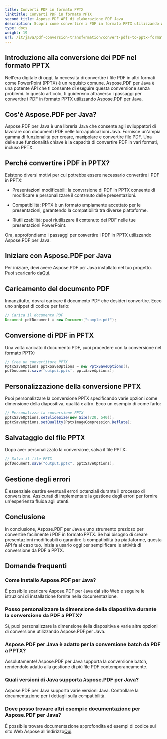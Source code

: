 ```yaml
---
title: Converti PDF in formato PPTX
linktitle: Converti PDF in formato PPTX
second_title: Aspose.PDF API di elaborazione PDF Java
description: Scopri come convertire i PDF in formato PPTX utilizzando Aspose.PDF per Java. Guida passo passo con esempi di codice per una conversione senza interruzioni.
type: docs
weight: 19
url: /it/java/pdf-conversion-transformation/convert-pdfs-to-pptx-format/
---
```


## Introduzione alla conversione dei PDF nel formato PPTX

Nell'era digitale di oggi, la necessità di convertire i file PDF in altri formati come PowerPoint (PPTX) è un requisito comune. Aspose.PDF per Java è una potente API che ti consente di eseguire questa conversione senza problemi. In questo articolo, ti guideremo attraverso i passaggi per convertire i PDF in formato PPTX utilizzando Aspose.PDF per Java.

## Cos'è Aspose.PDF per Java?

Aspose.PDF per Java è una libreria Java che consente agli sviluppatori di lavorare con documenti PDF nelle loro applicazioni Java. Fornisce un'ampia gamma di funzionalità per creare, manipolare e convertire file PDF. Una delle sue funzionalità chiave è la capacità di convertire PDF in vari formati, incluso PPTX.

## Perché convertire i PDF in PPTX?

Esistono diversi motivi per cui potrebbe essere necessario convertire i PDF in PPTX:

- Presentazioni modificabili: la conversione di PDF in PPTX consente di modificare e personalizzare il contenuto delle presentazioni.

- Compatibilità: PPTX è un formato ampiamente accettato per le presentazioni, garantendo la compatibilità tra diverse piattaforme.

- Riutilizzabilità: puoi riutilizzare il contenuto dei PDF nelle tue presentazioni PowerPoint.

Ora, approfondiamo i passaggi per convertire i PDF in PPTX utilizzando Aspose.PDF per Java.

## Iniziare con Aspose.PDF per Java

 Per iniziare, devi avere Aspose.PDF per Java installato nel tuo progetto. Puoi scaricarlo da[Qui](https://releases.aspose.com/pdf/java/).

## Caricamento del documento PDF

Innanzitutto, dovrai caricare il documento PDF che desideri convertire. Ecco uno snippet di codice per farlo:

```java
// Carica il documento PDF
Document pdfDocument = new Document("sample.pdf");
```

## Conversione di PDF in PPTX

Una volta caricato il documento PDF, puoi procedere con la conversione nel formato PPTX:

```java
// Crea un convertitore PPTX
PptxSaveOptions pptxSaveOptions = new PptxSaveOptions();
pdfDocument.save("output.pptx", pptxSaveOptions);
```

## Personalizzazione della conversione PPTX

Puoi personalizzare la conversione PPTX specificando varie opzioni come dimensione della diapositiva, qualità e altro. Ecco un esempio di come farlo:

```java
// Personalizza la conversione PPTX
pptxSaveOptions.setSlideSize(new Size(720, 540));
pptxSaveOptions.setQuality(PptxImageCompression.Deflate);
```

## Salvataggio del file PPTX

Dopo aver personalizzato la conversione, salva il file PPTX:

```java
// Salva il file PPTX
pdfDocument.save("output.pptx", pptxSaveOptions);
```

## Gestione degli errori

È essenziale gestire eventuali errori potenziali durante il processo di conversione. Assicurati di implementare la gestione degli errori per fornire un'esperienza fluida agli utenti.

## Conclusione

In conclusione, Aspose.PDF per Java è uno strumento prezioso per convertire facilmente i PDF in formato PPTX. Se hai bisogno di creare presentazioni modificabili o garantire la compatibilità tra piattaforme, questa API fa al caso tuo. Inizia a usarlo oggi per semplificare le attività di conversione da PDF a PPTX.

## Domande frequenti

### Come installo Aspose.PDF per Java?

È possibile scaricare Aspose.PDF per Java dal sito Web e seguire le istruzioni di installazione fornite nella documentazione.

### Posso personalizzare la dimensione della diapositiva durante la conversione da PDF a PPTX?

Sì, puoi personalizzare la dimensione della diapositiva e varie altre opzioni di conversione utilizzando Aspose.PDF per Java.

### Aspose.PDF per Java è adatto per la conversione batch da PDF a PPTX?

Assolutamente! Aspose.PDF per Java supporta la conversione batch, rendendolo adatto alla gestione di più file PDF contemporaneamente.

### Quali versioni di Java supporta Aspose.PDF per Java?

Aspose.PDF per Java supporta varie versioni Java. Controllare la documentazione per i dettagli sulla compatibilità.

### Dove posso trovare altri esempi e documentazione per Aspose.PDF per Java?

 È possibile trovare documentazione approfondita ed esempi di codice sul sito Web Aspose all'indirizzo[Qui](https://reference.aspose.com/pdf/java/).